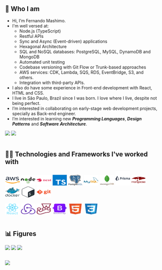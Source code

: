 ## 👨 Who I am
- Hi, I’m Fernando Mashimo.
- I'm well versed at:
  - Node.js (TypeScript)
  - Restful APIs
  - Sync and Async (Event-driven) applications
  - Hexagonal Architecture
  - SQL and NoSQL databases: PostgreSQL, MySQL, DynamoDB and MongoDB
  - Automated unit testing
  - Codebase versioning with Git Flow or Trunk-based approaches
  - AWS services: CDK, Lambda, SQS, RDS, EventBridge, S3, and others.
  - Integration with third-party APIs.
- I also do have some experience in Front-end development with React, HTML and CSS.
- I live in São Paulo, Brazil since I was born. I love where I live, despite not being perfect.
- I’m interested in collaborating on early-stage web development projects, specially as Back-end engineer.
- I’m interested in learning new ***Programming Languages***, ***Design Patterns*** and ***Software Architecture***.

<div align="left">
  <a href="mailto:fernando.mashimo@gmail.com" target="_blank"><img src="https://img.shields.io/badge/-Gmail-%23333?style=for-the-badge&logo=gmail&logoColor=white" target="_blank"></a>
  <a href="https://www.linkedin.com/in/mashimo" target="_blank"><img src="https://img.shields.io/badge/-LinkedIn-%230077B5?style=for-the-badge&logo=linkedin&logoColor=white" target="_blank"></a>
</div>

<br>

## 👨‍🎓 Technologies and Frameworks I've worked with
<div align="left" style="display: inline_block">
  <img alt="Amazon Web Services" height="36" width="48" src="https://github.com/devicons/devicon/blob/master/icons/amazonwebservices/amazonwebservices-original-wordmark.svg">
<!--   <img alt="JS Vanilla" height="36" width="48" src="https://raw.githubusercontent.com/devicons/devicon/master/icons/javascript/javascript-plain.svg"> -->
  <img alt="Node JS" height="36" width="48" src="https://github.com/devicons/devicon/blob/master/icons/nodejs/nodejs-original-wordmark.svg">
  <img alt="Nest JS" height="36" width="48" src="https://github.com/devicons/devicon/blob/master/icons/nestjs/nestjs-original-wordmark.svg">
  <img alt="TypeScript" height="36" width="48" src="https://github.com/devicons/devicon/blob/master/icons/typescript/typescript-plain.svg">
  <img alt="PostgreSQL" height="36" width="48" src="https://github.com/devicons/devicon/blob/master/icons/postgresql/postgresql-original-wordmark.svg">
  <img alt="My SQL" height="36" width="48" src="https://github.com/devicons/devicon/blob/master/icons/mysql/mysql-original-wordmark.svg">
  <img alt="MongoDB" height="36" width="48" src="https://github.com/devicons/devicon/blob/master/icons/mongodb/mongodb-original-wordmark.svg">
  <img alt="Prisma" height="48" src="https://github.com/devicons/devicon/blob/master/icons/prisma/prisma-original-wordmark.svg">
<!--   <img alt="Sequelize" height="48" src="https://github.com/devicons/devicon/blob/master/icons/sequelize/sequelize-original-wordmark.svg"> -->
  <img alt="Mongoose" height="36" width="48" src="https://github.com/devicons/devicon/blob/master/icons/mongoose/mongoose-original-wordmark.svg">
  <img alt="Docker" height="36" width="48" src="https://github.com/devicons/devicon/blob/master/icons/docker/docker-original-wordmark.svg">
  <img alt="Bash" height="36" width="48" src="https://raw.githubusercontent.com/devicons/devicon/master/icons/bash/bash-original.svg">
  <img alt="Git" height="36" width="48" src="https://raw.githubusercontent.com/devicons/devicon/master/icons/git/git-plain-wordmark.svg">
  <br><br>
  <img alt="React" height="36" width="48" src="https://github.com/devicons/devicon/blob/master/icons/react/react-original-wordmark.svg">
  <img alt="Redux" height="36" width="48" src="https://github.com/devicons/devicon/blob/master/icons/redux/redux-original.svg">
  <img alt="JEST" height="36" width="48" src="https://github.com/devicons/devicon/blob/master/icons/jest/jest-plain.svg">
  <img alt="Bootstrap" height="36" width="48" src="https://github.com/devicons/devicon/blob/master/icons/bootstrap/bootstrap-original-wordmark.svg">
  <img alt="HTML 5" height="36" width="48" src="https://raw.githubusercontent.com/devicons/devicon/master/icons/html5/html5-original.svg">
  <img alt="CSS 3" height="36" width="48" src="https://raw.githubusercontent.com/devicons/devicon/master/icons/css3/css3-original.svg">
</div>

<br>

## 📊 Figures
<div align="justified">
  <img width=400em src="https://github-readme-stats.vercel.app/api?username=fernando-mashimo&show_icons=true&theme=dracula&include_all_commits=true&count_private=true&rank_icon=percentile"/>
  <img height=167em src="https://github-readme-stats.vercel.app/api/top-langs/?username=fernando-mashimo&layout=compact&langs_count=7&theme=dracula"/>
  <img width=400em src="https://github-readme-stats.vercel.app/api/wakatime?username=fernandomashimo&layout=compact&langs_count=7&theme=dracula"/>
<br>
</div>
<br>

[![](https://visitcount.itsvg.in/api?id=fernando-mashimo&label=Profile%20Views&color=1&icon=2&pretty=false)](https://visitcount.itsvg.in)
